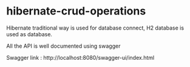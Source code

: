 # hibernate-crud-operations
Hibernate traditional way is used for database connect, H2 database is used as database.

All the API is well documented using swagger

Swagger link : http://localhost:8080/swagger-ui/index.html
